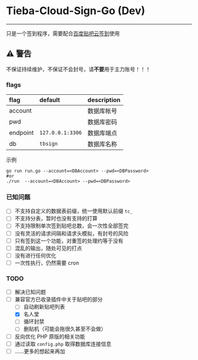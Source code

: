 # Tieba-Cloud-Sign-Go (Dev)
---

只是一个签到程序，需要配合[百度贴吧云签到](https://github.com/MoeNetwork/Tieba-Cloud-Sign/)使用

## ⚠ 警告

不保证持续维护，不保证不会封号，请**不要**用于主力账号！！！

### flags

| flag     | default          | description |
| :------- | :--------------- | :---------- |
| account  |                  | 数据库帐号  |
| pwd      |                  | 数据库密码  |
| endpoint | `127.0.0.1:3306` | 数据库端点  |
| db       | `tbsign`         | 数据库名称  |


示例

```shell
go run run.go --account=<DBAccount> --pwd=<DBPassword>
#or
./run  --account=<DBAccount> --pwd=<DBPassword>
```

### 已知问题

- [ ] 不支持自定义的数据表前缀，统一使用默认前缀 `tc_`
- [ ] 不支持分表，暂时也没有支持的打算
- [ ] 不支持限制单次签到贴吧总数，会一次性全部签完
- [ ] 没有灵活的请求间隔和请求头模拟，有封号的风险
- [ ] 只有签到这一个功能，对重签的处理约等于没有
- [ ] 混乱的输出，随处可见的打点
- [ ] 没有进行任何优化
- [ ] 一次性执行，仍然需要 cron

### TODO

- [ ] 解决已知问题
- [ ] 兼容官方已收录插件中关于贴吧的部分
  - [ ] 自动刷新贴吧列表
  - [x] 名人堂
  - [ ] 循环封禁
  - [ ] 删贴机（可能会拖很久甚至不会做）
- [ ] 反向优化 PHP 原版的相关功能
- [ ] 通过读取 `config.php` 取得数据库连接信息
- [ ] ……更多的想起来再加
